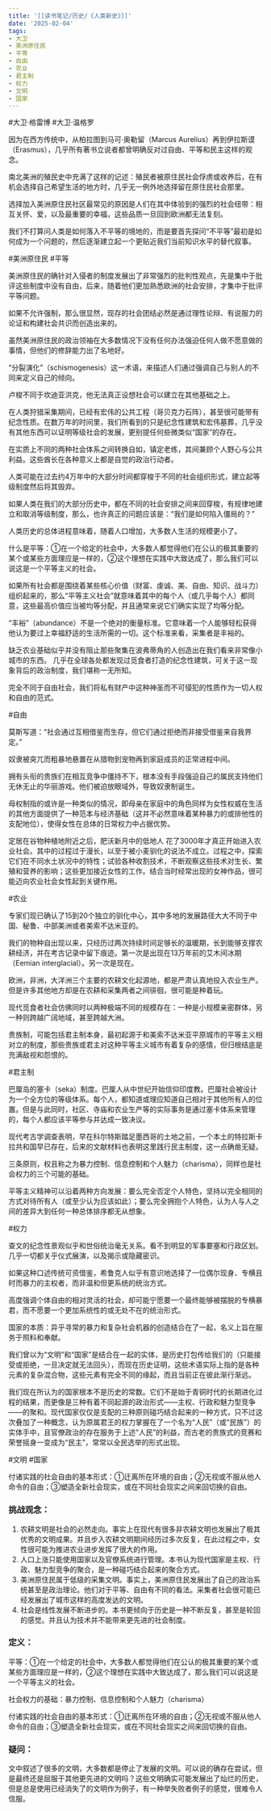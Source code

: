 ```yaml
---
title: '[[读书笔记/历史/《人类新史》]]'
date: '2025-02-04'
tags:
- 大卫
- 美洲原住民
- 平等
- 自由
- 农业
- 君主制
- 权力
- 文明
- 国家
---
```

#大卫·格雷博 #大卫·温格罗

因为在西方传统中，从柏拉图到马可·奥勒留（Marcus Aurelius）再到伊拉斯谟（Erasmus），几乎所有著书立说者都曾明确反对过自由、平等和民主这样的观念。

南北美洲的殖民史中充满了这样的记述：殖民者被原住民社会俘虏或收养后，在有机会选择自己希望生活的地方时，几乎无一例外地选择留在原住民社会那里。

选择加入美洲原住民社区最常见的原因是人们在其中体验到的强烈的社会纽带：相互关怀、爱，以及最重要的幸福，这些品质一旦回到欧洲都无法复刻。

我们不打算问人类是如何落入不平等的境地的，而是要首先探问“不平等”最初是如何成为一个问题的，然后逐渐建立起一个更贴近我们当前知识水平的替代叙事。

#美洲原住民 #平等

美洲原住民的确针对入侵者的制度发展出了非常强烈的批判性观点，先是集中于批评这些制度中没有自由，后来，随着他们更加熟悉欧洲的社会安排，才集中于批评平等问题。

如果不允许强制，那么很显然，现存的社会团结必然是通过理性论辩、有说服力的论证和构建社会共识而创造出来的。

虽然美洲原住民的政治领袖在大多数情况下没有任何办法强迫任何人做不愿意做的事情，但他们的修辞能力出了名地好。

“分裂演化”（schismogenesis）这一术语，来描述人们通过强调自己与别人的不同来定义自己的倾向。

卢梭不同于坎迪亚洪克，他无法真正设想社会可以建立在其他基础之上。

在人类狩猎采集期间，已经有宏伟的公共工程（哥贝克力石阵），甚至很可能带有纪念性质。在数万年的时间里，我们所看到的只是纪念性建筑和宏伟墓葬，几乎没有其他东西可以证明等级社会的发展，更别提任何些微类似“国家”的存在。

在实质上不同的两种社会体系之间转换自如，镇定老练，其间兼顾个人野心与公共利益。这些酋长在各种意义上都是自觉的政治行动者。

人类可能在过去约4万年中的大部分时间都穿梭于不同的社会组织形式，建立起等级制度然后将其毁弃。

如果人类在我们的大部分历史中，都在不同的社会安排之间来回穿梭，有规律地建立和取消等级制度，那么，也许真正的问题应该是：“我们是如何陷入僵局的？”

人类历史的总体进程意味着，随着人口增加，大多数人生活的规模更小了。


什么是平等：①在一个给定的社会中，大多数人都觉得他们在公认的极其重要的某个或某些方面理应是一样的，②这个理想在实践中大致达成了，那么我们可以说这是一个平等主义的社会。

如果所有社会都是围绕着某些核心价值（财富、虔诚、美、自由、知识、战斗力）组织起来的，那么“平等主义社会”就意味着其中的每个人（或几乎每个人）都同意，这些最高价值应当被均等分配，并且通常来说它们确实实现了均等分配。

“丰裕”（abundance）不是一个绝对的衡量标准。它意味着一个人能够轻松获得他认为要过上幸福舒适的生活所需的一切。这个标准来看，采集者是丰裕的。

缺乏农业基础似乎并没有阻止那些聚集在波弗蒂角的人创造出在我们看来非常像小城市的东西。
几乎在全球各处都发现过觅食者打造的纪念性建筑，可关于这一现象背后的政治制度，我们堪称一无所知。

完全不同于自由社会，我们将私有财产中这种神圣而不可侵犯的性质作为一切人权和自由的范式。

#自由

莫斯写道：“社会通过互相借鉴而生存，但它们通过拒绝而非接受借鉴来自我界定。”

奴隶被突兀而粗暴地悬置在从猎物到宠物再到家庭成员的正常进程中间。

拥有头衔的贵族们在相互竞争中僵持不下，根本没有手段强迫自己的属民支持他们无休无止的华丽游戏。他们被迫放眼域外，导致奴隶制诞生。

母权制指的或许是一种类似的情况，即母亲在家庭中的角色同样为女性权威在生活的其他方面提供了一种范本与经济基础（这并不必然意味着某种暴力的或排他性的支配地位），使得女性在总体的日常权力中占据优势。

定居在谷物种植地附近之后，肥沃新月中的低地人 花了3000年才真正开始进入农业社会。其中的过程过于漫长，以至于被小麦驯化的说法不成立。过程之中，探索它们在不同水土状况中的特性；试验各种收割技术，不断观察这些技术对生长、繁殖和营养的影响；这些更加接近女性的工作。结合当时经常出现的女神作品，很可能迈向农业社会女性起到关键作用。

#农业


专家们现已确认了15到20个独立的驯化中心，其中多地的发展路径大大不同于中国、秘鲁、中部美洲或者美索不达米亚的。

我们的物种自出现以来，只经历过两次持续时间足够长的温暖期，长到能够支撑农耕经济，并在考古记录中留下痕迹。第一次是出现在13万年前的艾木间冰期（Eemian interglacial）。另一次是现在。

欧洲，非洲，大洋洲三个主要的农耕文化起源地，都是严肃认真地投入农业生产。但是许多其他地方却是在农耕和采集两者之间徘徊，很可能是种着玩。

现代觅食者社会仿佛同时以两种极端不同的规模存在：一种是小规模亲密群体，另一种则跨越广阔地域，甚至跨越大洲。

贵族制，可能包括君主制本身，最初起源于和美索不达米亚平原城市的平等主义相对立的制度，那些贵族或君主对这种平等主义城市有着复杂的感情，但归根结底是充满敌视和怨恨的。

#君主制 

巴厘岛的塞卡（seka）制度。巴厘人从中世纪开始信仰印度教。巴厘社会被设计为一个全方位的等级体系。每个人，都知道或理应知道自己相对于其他所有人的位置。但是与此同时，社区、寺庙和农业生产等的实际事务是通过塞卡体系来管理的，每个人都应该平等参与并达成一致决议。

现代考古学调查表明，早在科尔特斯踏足墨西哥的土地之前，一个本土的特拉斯卡拉共和国早已存在，后来的文献材料也表明这里践行民主制度，这一点确凿无疑。

三条原则，权且称之为暴力控制、信息控制和个人魅力（charisma），同样也是社会权力的三个可能的基础。

平等主义精神可以沿着两种方向发展：要么完全否定个人特色，坚持以完全相同的方式对待所有人（或至少认为应该如此）；要么完全拥抱个人特色，认为人与人之间的差异大到任何一种总体排序都无从想象。

#权力

查文的纪念性景观似乎和世俗统治毫无关系。看不到明显的军事要塞和行政区划。几乎一切都关乎仪式展演，以及揭示或隐藏密识。

如果这种口述传统可资借鉴，希鲁克人似乎有意识地选择了一位偶尔现身、专横且时而暴力的主权者，而非温和但更系统的统治方式。

高度强调个体自由的相对灵活的社会，却可能宁愿要一个最终能够被摆脱的专横暴君，而不愿要一个更加系统性的或无处不在的统治形式。

国家的本质：异乎寻常的暴力和复杂社会机器的创造结合在了一起，名义上旨在服务于照料和奉献。

我们曾以为“文明”和“国家”是结合在一起的实体，是历史打包传给我们的（只能接受或拒绝，一旦决定就无法回头），而现在历史证明，这些术语实际上指的是各种元素的复杂混合物，这些元素有完全不同的缘起，而且当前正在彼此渐行渐远。

我们现在所认为的国家根本不是历史的常数。它们不是始于青铜时代的长期进化过程的结果，而更像是三种有着不同起源的政治形式——主权、行政和魅力型竞争——的聚和。现代国家仅仅是支配的三种原则碰巧结合起来的一种方式，只不过这次叠加了一种概念，认为原属君王的权力掌握在了一个名为“人民”（或“民族”）的实体手中，且官僚政治的存在服务于上述“人民”的利益，而古老的贵族式的竞赛和荣誉摇身一变成为“民主”，常常以全民选举的形式出现。

#文明 #国家

付诸实践的社会自由的基本形式：①迁离所在环境的自由；②无视或不服从他人命令的自由；③塑造全新社会现实，或在不同社会现实之间来回切换的自由。


### 挑战观念：
1. 农耕文明是社会的必然走向。事实上在现代有很多非农耕文明也发展出了极其优秀的文明成果。并且步入农耕文明期间经历过多次反复，在此过程之中，女性很可能为推进农业进步发挥了很大的作用。
2. 人口上涨只能使用国家以及官僚系统进行管理。本书认为现代国家是主权、行政、魅力型竞争的聚合，是一种碰巧结合起来的聚合方式。
3. 美洲原住民属于低级的采集文明。事实上，美洲原住民发展出了自己的政治系统甚至是政治理论。他们对于平等、自由有不同的看法。采集者社会很可能已经发展出了城市这样的高度发达的文明。
4. 社会是线性发展不断进步的。本书更倾向于历史是一种不断反复，甚至是轮回的感觉。并且认为技术并不能带来更先进的社会制度。


### 定义：
平等：①在一个给定的社会中，大多数人都觉得他们在公认的极其重要的某个或某些方面理应是一样的，②这个理想在实践中大致达成了，那么我们可以说这是一个平等主义的社会。

社会权力的基础：暴力控制、信息控制和个人魅力（charisma）


付诸实践的社会自由的基本形式：①迁离所在环境的自由；②无视或不服从他人命令的自由；③塑造全新社会现实，或在不同社会现实之间来回切换的自由。

### 疑问：
文中叙述了很多的文明，大多数都是停止了发展的文明。可以说的确存在尝试，但是最终还是屈服于其他更先进的文明吗？这些文明确实可能发展出了灿烂的历史，但是总是使用已经消失了的文明作为例子，有一种举失败者例子的感觉，很难令人信服。
